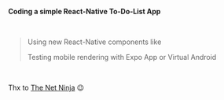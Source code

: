 **Coding a simple React-Native To-Do-List App**

<br/>

> Using new React-Native components like
>
> Testing mobile rendering with Expo App or Virtual Android

<br/>

Thx to [The Net Ninja](https://www.youtube.com/channel/UCW5YeuERMmlnqo4oq8vwUpg) 😉

<br />
